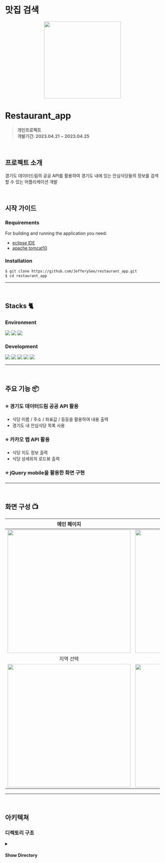 # 맛집 검색

<p align="center">
  <img width="250" src="https://github.com/JefferySeo/restaurant_app/assets/125331815/0b853572-9952-4427-96a3-d23facd09d4f">
</p>



# Restaurant_app
> **개인프로젝트** <br/> **개발기간: 2023.04.21 ~ 2023.04.25**


<br>

## 프로젝트 소개

경기도 데이터드림의 공공 API를 활용하여 경기도 내에 있는 안심식당들의 정보를 검색할 수 있는 어플리케이션 개발

<br>

## 시작 가이드
### Requirements
For building and running the application you need:

- [eclipse IDE](https://www.eclipse.org/downloads/download.php?file=/oomph/epp/2023-06/R/eclipse-inst-jre-win64.exe)
- [apache tomcat10](https://tomcat.apache.org/download-10.cgi)

### Installation
``` bash
$ git clone https://github.com/JefferySeo/restaurant_app.git
$ cd restaurant_app
```


---
<br>

## Stacks 🐈

### Environment
<div align="left">
  <img src="https://img.shields.io/badge/Eclipse IDE-2C2255?style=for-the-badge&logo=EclipseIDE&logoColor=white" />
  <img src="https://img.shields.io/badge/Git-F05032?style=for-the-badge&logo=Git&logoColor=white" />
  <img src="https://img.shields.io/badge/GitHub-181717?style=for-the-badge&logo=GitHub&logoColor=white" />
</div>             


### Development
<div align="left">
  <img src="https://img.shields.io/badge/Java-007396?style=for-the-badge&logo=Conda-Forge&logoColor=white" />
  <img src="https://img.shields.io/badge/CSS3-1572B6?style=for-the-badge&logo=CSS3&logoColor=white"/>
  <img src="https://img.shields.io/badge/JavaScript-F7DF1E?style=for-the-badge&logo=JavaScript&logoColor=white"/>
  <img src="https://img.shields.io/badge/jQuery-0769AD?style=for-the-badge&logo=jQuery&logoColor=white"/>
  <img src="https://img.shields.io/badge/MySQL-4479A1?style=for-the-badge&logo=MySQL&logoColor=white" />
</div> 


---
<br>

## 주요 기능 📦



### ⭐️ 경기도 데이터드림 공공 API 활용
- 식당 이름 / 주소 / 좌표값 / 등등을 활용하여 내용 출력
- 경기도 내 안심식당 목록 사용

### ⭐️ 카카오 맵 API 활용
- 식당 지도 정보 출력
- 식당 상세위치 로드뷰 출력
  
### ⭐️ jQuery mobile을 활용한 화면 구현

---
<br>

## 화면 구성 📺


| 메인 페이지 | 식당 상세 |
| :----: | :----: |
| <img width="400" src="https://github.com/JefferySeo/restaurant_app/assets/125331815/aa4e5f7c-732b-460a-bb5f-987fbed4b449"/> |  <img width="400" src="https://github.com/JefferySeo/restaurant_app/assets/125331815/de8e00eb-03c8-41db-96ca-775826ea7767"/>  | 
| 지역 선택 | 식당 목록 |
| <img width="400" src="https://github.com/JefferySeo/restaurant_app/assets/125331815/615ef22e-d257-42c9-ba7d-8b2bc381794f"/> | <img width="400" src="https://github.com/JefferySeo/restaurant_app/assets/125331815/7a885d63-c182-4616-970c-15dce9ce1fcc"/> | 



---
<br>

## 아키텍쳐

### 디렉토리 구조

<details>
  <summary>
    <h4>Show Directory</h4>
  </summary>
  <div markdown="1">
    
```bash

📦myRest
 ┣ 📂.settings
 ┣ 📂build
 ┣ 📂src
 ┃ ┗ 📂main
 ┃ ┃ ┣ 📂java
 ┃ ┃ ┃ ┗ 📂myRest
 ┃ ┃ ┃ ┃ ┣ 📜MemberDto.java  : 회원정보 DTO
 ┃ ┃ ┃ ┃ ┣ 📜ReviewDTO.java  : 리뷰정보 DTO
 ┃ ┃ ┃ ┃ ┗ 📜SQLConnection.java  : DB 연결 클래스
 ┃ ┃ ┗ 📂webapp
 ┃ ┃ ┃ ┣ 📂css
 ┃ ┃ ┃ ┣ 📂images
 ┃ ┃ ┃ ┣ 📂include
 ┃ ┃ ┃ ┃ ┣ 📜footer.jsp
 ┃ ┃ ┃ ┃ ┗ 📜header.jsp  : 헤더 및 푸터는 여러 페이지에 동일하게 사용되므로 include 사용
 ┃ ┃ ┃ ┣ 📂js
 ┃ ┃ ┃ ┣ 📂META-INF
 ┃ ┃ ┃ ┣ 📂WEB-INF
 ┃ ┃ ┃ ┣ 📜checkid.jsp
 ┃ ┃ ┃ ┣ 📜detail.jsp
 ┃ ┃ ┃ ┣ 📜idcheck.jsp
 ┃ ┃ ┃ ┣ 📜index.jsp
 ┃ ┃ ┃ ┣ 📜list01.jsp
 ┃ ┃ ┃ ┣ 📜list02.jsp
 ┃ ┃ ┃ ┣ 📜loginok.jsp
 ┃ ┃ ┃ ┣ 📜logout.jsp
 ┃ ┃ ┃ ┣ 📜member.html
 ┃ ┃ ┃ ┣ 📜member.jsp
 ┃ ┃ ┃ ┣ 📜memberedit.jsp
 ┃ ┃ ┃ ┣ 📜memberlist.jsp
 ┃ ┃ ┃ ┣ 📜members.jsp
 ┃ ┃ ┃ ┣ 📜reviewok.jsp
 ┃ ┃ ┃ ┗ 📜style.css
 ┣ 📜.classpath
 ┣ 📜.project
 ┗ 📜README.md

```

    
  </div>
</details>


